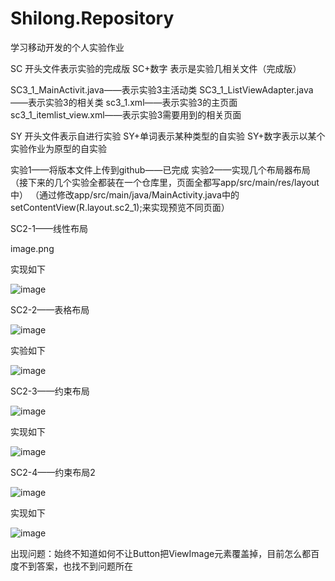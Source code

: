 # Shilong.Repository
学习移动开发的个人实验作业

SC 开头文件表示实验的完成版
SC+数字 表示是实验几相关文件（完成版）

SC3_1_MainActivit.java——表示实验3主活动类
SC3_1_ListViewAdapter.java——表示实验3的相关类
sc3_1.xml——表示实验3的主页面
sc3_1_itemlist_view.xml——表示实验3需要用到的相关页面


SY 开头文件表示自进行实验
SY+单词表示某种类型的自实验
SY+数字表示以某个实验作业为原型的自实验



实验1——将版本文件上传到github——已完成
实验2——实现几个布局器布局
  （接下来的几个实验全都装在一个仓库里，页面全都写app/src/main/res/layout中）
    （通过修改app/src/main/java/MainActivity.java中的setContentView(R.layout.sc2_1);来实现预览不同页面）
    
SC2-1——线性布局

image.png

实现如下

![image](https://user-images.githubusercontent.com/38639268/198065199-1802a3c7-cf56-4452-88ea-75372fb25d55.png)


SC2-2——表格布局

![image](https://user-images.githubusercontent.com/38639268/198065198-c21bdbc4-3a30-49f9-8a36-4486dc177c01.png)

实验如下

![image](https://user-images.githubusercontent.com/38639268/198064972-a93aab22-618c-46df-9053-b4c968939f77.png)

SC2-3——约束布局

![image](https://user-images.githubusercontent.com/38639268/198065524-0d88c77e-4a2d-4dfe-8e1e-d480f0c00fc1.png)

实现如下

![image](https://user-images.githubusercontent.com/38639268/198065563-89c82ddf-a984-422d-a749-bcc91ac43ad1.png)

SC2-4——约束布局2

![image](https://user-images.githubusercontent.com/38639268/198065675-0966096b-6bea-48b3-ba9f-16cc8df27e73.png)

实现如下

![image](https://user-images.githubusercontent.com/38639268/198065731-247544f7-a564-46b8-a928-7353721c63bf.png)

出现问题：始终不知道如何不让Button把ViewImage元素覆盖掉，目前怎么都百度不到答案，也找不到问题所在

